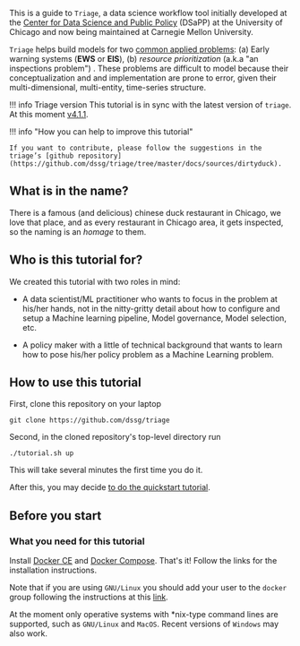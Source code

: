 This is a guide to `Triage`, a data science workflow tool initially developed at the [Center for Data Science and Public
Policy](http://dsapp.uchicago.edu) (DSaPP) at the University of
Chicago and now being maintained at Carnegie Mellon University.

`Triage` helps build models for two [common applied
problems](https://dssg.uchicago.edu/data-science-for-social-good-conference-2017/training-workshop-data-science-for-social-good-problem-templates/):
(a) Early warning systems (**EWS** or **EIS**), (b) *resource
prioritization* (a.k.a "an inspections problem") . These problems are
difficult to model because their conceptualization and and
implementation are prone to error, given their multi-dimensional,
multi-entity, time-series structure.

!!! info Triage version
    This tutorial is in sync with the latest version of `triage`. At this moment [v4.1.1](https://github.com/dssg/triage/releases/tag/v4.1.1).

!!! info "How you can help to improve this tutorial"

    If you want to contribute, please follow the suggestions in the
    triage’s [github repository](https://github.com/dssg/triage/tree/master/docs/sources/dirtyduck).


## What is in the name?

There is a famous (and delicious) chinese duck restaurant in Chicago,
we love that place, and as every restaurant in Chicago area, it gets
inspected, so the naming is an *homage* to them.


## Who is this tutorial for?

We created this tutorial with two roles in mind:

- A data scientist/ML practitioner who wants to focus
in the problem at his/her hands, not in the nitty-gritty detail about
how to configure and setup a Machine learning pipeline, Model
governance, Model selection, etc.

- A policy maker with a little of technical background that wants to
  learn how to pose his/her policy problem as a Machine Learning
  problem.


## How to use this tutorial

First, clone this repository on your laptop

    git clone https://github.com/dssg/triage

Second, in the cloned repository's top-level directory run

    ./tutorial.sh up

This will take several minutes the first time you do it.

After this, you may decide [to do the quickstart tutorial](dirty_duckling.md).


## Before you start

### What you need for this tutorial

Install [Docker CE](http://www.docker.com) and [Docker
Compose](https://docs.docker.com/compose/). That's it! Follow the
links for the installation instructions.

Note that if you are using `GNU/Linux` you should add your user to the
`docker` group following the instructions at this
[link](https://docs.docker.com/install/linux/linux-postinstall/).

At the moment only operative systems with \*nix-type command lines are
supported, such as `GNU/Linux` and `MacOS`. Recent versions of
`Windows` may also work.
